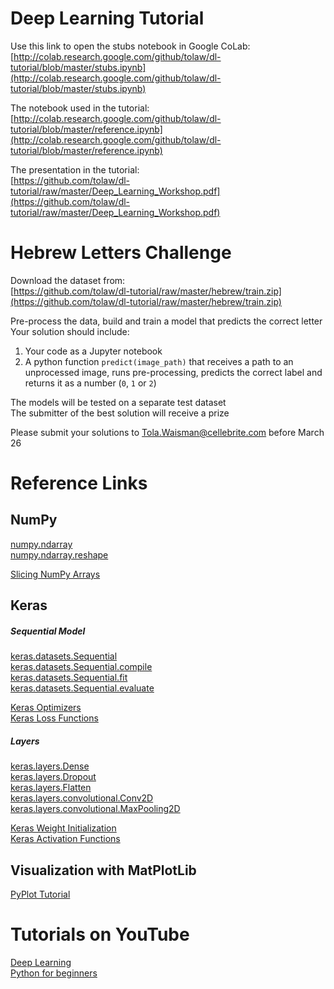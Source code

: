 # Deep Learning Tutorial
Use this link to open the stubs notebook in Google CoLab:  
[http://colab.research.google.com/github/tolaw/dl-tutorial/blob/master/stubs.ipynb](http://colab.research.google.com/github/tolaw/dl-tutorial/blob/master/stubs.ipynb)  


The notebook used in the tutorial:  
[http://colab.research.google.com/github/tolaw/dl-tutorial/blob/master/reference.ipynb](http://colab.research.google.com/github/tolaw/dl-tutorial/blob/master/reference.ipynb)  

The presentation in the tutorial:  
[https://github.com/tolaw/dl-tutorial/raw/master/Deep_Learning_Workshop.pdf](https://github.com/tolaw/dl-tutorial/raw/master/Deep_Learning_Workshop.pdf)  

# Hebrew Letters Challenge
Download the dataset from:  
[https://github.com/tolaw/dl-tutorial/raw/master/hebrew/train.zip](https://github.com/tolaw/dl-tutorial/raw/master/hebrew/train.zip)  

Pre-process the data, build and train a model that predicts the correct letter  
Your solution should include:
1. Your code as a Jupyter notebook
2. A python function `predict(image_path)` that receives a path to an unprocessed image, runs pre-processing, predicts the correct label and returns it as a number (`0`, `1` or `2`)  

The models will be tested on a separate test dataset  
The submitter of the best solution will receive a prize

Please submit your solutions to Tola.Waisman@cellebrite.com before March 26

# Reference Links

## NumPy
[numpy.ndarray](https://docs.scipy.org/doc/numpy-1.15.0/reference/generated/numpy.ndarray.html)  
[numpy.ndarray.reshape](https://docs.scipy.org/doc/numpy-1.15.0/reference/generated/numpy.ndarray.reshape.html)  
  
[Slicing NumPy Arrays](https://machinelearningmastery.com/index-slice-reshape-numpy-arrays-machine-learning-python/)  

## Keras

##### Sequential Model
[keras.datasets.Sequential](https://keras.io/models/sequential/)  
[keras.datasets.Sequential.compile](https://keras.io/models/sequential/#compile)  
[keras.datasets.Sequential.fit](https://keras.io/models/sequential/#fit)  
[keras.datasets.Sequential.evaluate](https://keras.io/models/sequential/#evaluate)  
  
[Keras Optimizers](https://keras.io/optimizers/)  
[Keras Loss Functions](https://keras.io/losses/)  

##### Layers  
[keras.layers.Dense](https://keras.io/layers/core/#dense)  
[keras.layers.Dropout](https://keras.io/layers/core/#dropout)  
[keras.layers.Flatten](https://keras.io/layers/core/#flatten)  
[keras.layers.convolutional.Conv2D](https://keras.io/layers/convolutional/#conv2d)  
[keras.layers.convolutional.MaxPooling2D](https://keras.io/layers/pooling/#maxpooling2d)  
  
[Keras Weight Initialization](https://keras.io/initializers/)  
[Keras Activation Functions](https://keras.io/activations/)

## Visualization with MatPlotLib
[PyPlot Tutorial](https://matplotlib.org/tutorials/introductory/pyplot.html)  

# Tutorials on YouTube
[Deep Learning](https://www.youtube.com/playlist?list=PLZHQObOWTQDNU6R1_67000Dx_ZCJB-3pi)  
[Python for beginners](https://youtu.be/yE9v9rt6ziw)  
